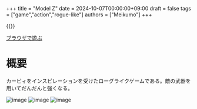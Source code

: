 +++
title = "Model Z"
date = 2024-10-07T00:00:00+09:00
draft = false
tags = ["game","action","rogue-like"]
authors = ["Meikumo"]
+++

{{<youtube fO05kv9t0No>}}

[ブラウザで遊ぶ](https://meikumo.itch.io/model-z)

# 概要
カービィをインスピレーションを受けたローグライクゲームである。敵の武器を用いてだんだんと強くなる。

![image](/images/works/model-z/modelz0.gif)
![image](/images/works/model-z/modelz1.gif)
![image](/images/works/model-z/modelz2.gif)